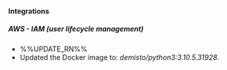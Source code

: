 
#### Integrations
##### AWS - IAM (user lifecycle management)
- %%UPDATE_RN%%
- Updated the Docker image to: *demisto/python3:3.10.5.31928*.
